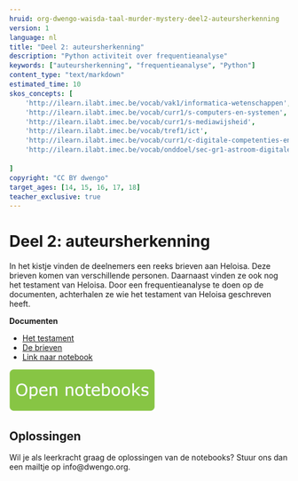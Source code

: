 ```yaml
---
hruid: org-dwengo-waisda-taal-murder-mystery-deel2-auteursherkenning
version: 1
language: nl
title: "Deel 2: auteursherkenning"
description: "Python activiteit over frequentieanalyse"
keywords: ["auteursherkenning", "frequentieanalyse", "Python"]
content_type: "text/markdown"
estimated_time: 10
skos_concepts: [
    'http://ilearn.ilabt.imec.be/vocab/vak1/informatica-wetenschappen', 
    'http://ilearn.ilabt.imec.be/vocab/curr1/s-computers-en-systemen',
    'http://ilearn.ilabt.imec.be/vocab/curr1/s-mediawijsheid',
    'http://ilearn.ilabt.imec.be/vocab/tref1/ict',
    'http://ilearn.ilabt.imec.be/vocab/curr1/c-digitale-competenties-en-mediawijsheid',
    'http://ilearn.ilabt.imec.be/vocab/onddoel/sec-gr1-astroom-digitale-competenties-en-mediawijsheid-4.5',

]
copyright: "CC BY dwengo"
target_ages: [14, 15, 16, 17, 18]
teacher_exclusive: true
---
```


# Deel 2: auteursherkenning

In het kistje vinden de deelnemers een reeks brieven aan Heloisa. Deze brieven komen van verschillende personen. Daarnaast vinden ze ook nog het testament van Heloisa. Door een frequentieanalyse te doen op de documenten, achterhalen ze wie het testament van Heloisa geschreven heeft.

**Documenten**
* [Het testament](content/Testament.pdf)
* [De brieven](content/Brieven.pdf)
* [Link naar notebook](content/Notebook_auteursherkenning.pdf)

[![](content/Knop.png "Button")](https://kiks.ilabt.imec.be/hub/spawn?id=waisda_taal_schriftherkenning "Basic")

<div class="dwengo-content sideinfo">
<h2 class="title">Oplossingen</h2>
<div class="content">
Wil je als leerkracht graag de oplossingen van de notebooks? Stuur ons dan een mailtje op info@dwengo.org.
</div>
</div>